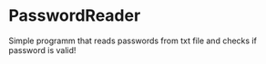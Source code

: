 # PasswordReader

Simple programm that reads passwords from txt file and checks if password is valid!

